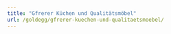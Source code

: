 ```yaml
---
title: "Gfrerer Küchen und Qualitätsmöbel"
url: /goldegg/gfrerer-kuechen-und-qualitaetsmoebel/
---
```

